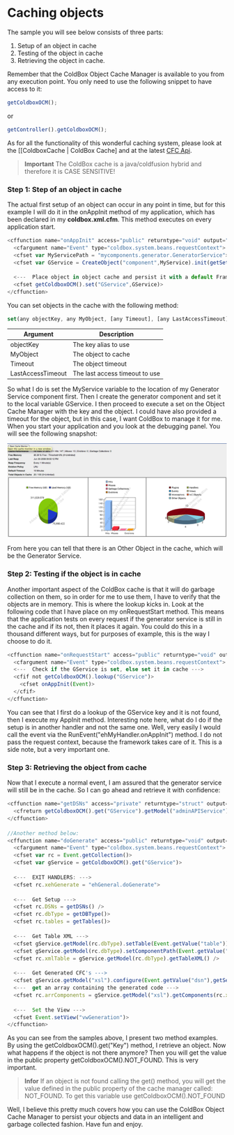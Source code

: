 # Caching objects

The sample you will see below consists of three parts:

1. Setup of an object in cache
2. Testing of the object in cache
3. Retrieving the object in cache.

Remember that the ColdBox Object Cache Manager is available to you from any execution point. You only need to use the following snippet to have access to it:

```js
getColdboxOCM();
```

or

```js
getController().getColdboxOCM();
```

As for all the functionality of this wonderful caching system, please look at the [[ColdboxCache | ColdBox Cache] and at the latest [CFC Api](http://www.coldbox.org/api).

> **Important** The ColdBox cache is a java/coldfusion hybrid and therefore it is CASE SENSITIVE!

### Step 1: Step of an object in cache

The actual first setup of an object can occur in any point in time, but for this example I will do it in the onAppInit method of my application, which has been declared in my **coldbox.xml.cfm**. This method executes on every application start.


```js
<cffunction name="onAppInit" access="public" returntype="void" output="false">
  <cfargument name="Event" type="coldbox.system.beans.requestContext">
  <cfset var MyServicePath = "mycomponents.generator.GeneratorService">
  <cfset var GService = CreateObject("component",MyService).init(getSetting("adminpass"))>

  <---  Place object in object cache and persist it with a default Framework Timeout. --->
  <cfset getColdboxOCM().set("GService",GService)>
</cffunction>
```

You can set objects in the cache with the following method:

```js
set(any objectKey, any MyObject, [any Timeout], [any LastAccessTimeout])
```

|Argument|Description|
|--|--|
|objectKey|The key alias to use|
|MyObject|The object to cache |
|Timeout |The object timeout |
|LastAccessTimeout |The last access timeout to use |

So what I do is set the MyService variable to the location of my Generator Service component first. Then I create the generator component and set it to the local variable GService. I then proceed to execute a set on the Object Cache Manager with the key and the object. I could have also provided a timeout for the object, but in this case, I want ColdBox to manage it for me. When you start your application and you look at the debugging panel. You will see the following snapshot:

![](CacheExample_cache_snapshot.png)

From here you can tell that there is an Other Object in the cache, which will be the Generator Service.

### Step 2: Testing if the object is in cache
Another important aspect of the ColdBox cache is that it will do garbage collection on them, so in order for me to use them, I have to verify that the objects are in memory. This is where the lookup kicks in. Look at the following code that I have place on my onRequestStart method. This means that the application tests on every request if the generator service is still in the cache and if its not, then it places it again. You could do this in a thousand different ways, but for purposes of example, this is the way I choose to do it.

```js
<cffunction name="onRequestStart" access="public" returntype="void" output="false">
  <cfargument name="Event" type="coldbox.system.beans.requestContext">
  <---  Check if the GService is set, else set it in cache --->
  <cfif not getColdboxOCM().lookup("GService")>
    <cfset onAppInit(Event)>
  </cfif>
</cffunction>
```

You can see that I first do a lookup of the GService key and it is not found, then I execute my AppInit method. Interesting note here, what do I do if the setup is in another handler and not the same one. Well, very easily I would call the event via the RunEvent("ehMyHandler.onAppInit") method. I do not pass the request context, because the framework takes care of it. This is a side note, but a very important one.

### Step 3: Retrieving the object from cache

Now that I execute a normal event, I am assured that the generator service will still be in the cache. So I can go ahead and retrieve it with confidence:

```js
<cffunction name="getDSNs" access="private" returntype="struct" output="false">
  <cfreturn getColdboxOCM().get("GService").getModel("adminAPIService").getdatasources() />
</cffunction>

//Another method below:
<cffunction name="doGenerate" access="public" returntype="void" output="false">
  <cfargument name="Event" type="coldbox.system.beans.requestContext">
  <cfset var rc = Event.getCollection()>
  <cfset var gService = getColdboxOCM().get("GService")>

  <---  EXIT HANDLERS: --->
  <cfset rc.xehGenerate = "ehGeneral.doGenerate">

  <---  Get Setup --->
  <cfset rc.DSNs = getDSNs() />
  <cfset rc.dbType = getDBType()>
  <cfset rc.tables = getTables()>

  <---  Get Table XML --->
  <cfset gService.getModel(rc.dbType).setTable(Event.getValue("table")) />
  <cfset gService.getModel(rc.dbType).setComponentPath(Event.getValue("componentPath")) />
  <cfset rc.xmlTable = gService.getModel(rc.dbType).getTableXML() />

  <---  Get Generated CFC's --->
  <cfset gService.getModel("xsl").configure(Event.getValue("dsn"),getSetting("xslBasePath")) />
  <---  get an array containing the generated code --->
  <cfset rc.arrComponents = gService.getModel("xsl").getComponents(rc.xmlTable) />

  <---  Set the View --->
  <cfset Event.setView("vwGeneration")>
</cffunction>
```

As you can see from the samples above, I present two method examples. By using the getColdboxOCM().get("Key") method, I retrieve an object. Now what happens if the object is not there anymore? Then you will get the value in the public property getColdboxOCM().NOT_FOUND. This is very important.

> **Infor** If an object is not found calling the get() method, you will get the value defined in the public property of the cache manager called: NOT_FOUND. To get this variable use getColdboxOCM().NOT_FOUND

Well, I believe this pretty much covers how you can use the ColdBox Object Cache Manager to persist your objects and data in an intelligent and garbage collected fashion. Have fun and enjoy.
